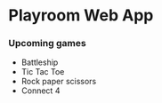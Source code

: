 # Playroom Web App

### Upcoming games
- Battleship
- Tic Tac Toe
- Rock paper scissors
- Connect 4
